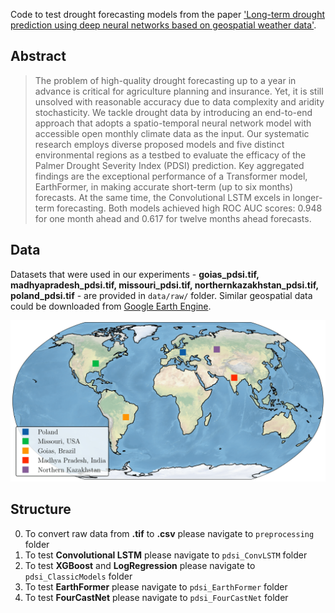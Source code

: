 Code to test drought forecasting models from the paper ['Long-term drought prediction using deep neural networks based on geospatial weather data'](https://arxiv.org/abs/2309.06212). 

<div class="alert alert-info">

## Abstract


> The problem of high-quality drought forecasting up to a year in advance is critical for agriculture planning and insurance. Yet, it is still unsolved with reasonable accuracy due to data complexity and aridity stochasticity. We tackle drought data by introducing an end-to-end approach that adopts a spatio-temporal neural network model with accessible open monthly climate data as the input.
Our systematic research employs diverse proposed models and five distinct environmental regions as a testbed to evaluate the efficacy of the Palmer Drought Severity Index (PDSI) prediction. Key aggregated findings are the exceptional performance of a Transformer model, EarthFormer, in making accurate short-term (up to six months) forecasts. At the same time, the Convolutional LSTM excels in longer-term forecasting. Both models achieved high ROC AUC scores: 0.948 for one month ahead and 0.617 for twelve months ahead forecasts.
</div>


<div class="alert alert-info">

## Data

Datasets that were used in our experiments - **goias_pdsi.tif, madhyapradesh_pdsi.tif, missouri_pdsi.tif, northernkazakhstan_pdsi.tif, poland_pdsi.tif** - are provided in `data/raw/` folder. 
Similar geospatial data could be downloaded from [Google Earth Engine](https://earthengine.google.com/).

![World Map](world_map.png)

</div>

<div class="alert alert-info">

## Structure

0. To convert raw data from **.tif** to **.csv** please navigate to `preprocessing` folder
1. To test **Convolutional LSTM** please navigate to `pdsi_ConvLSTM` folder
2. To test **XGBoost** and **LogRegression** please navigate to `pdsi_ClassicModels` folder
3. To test **EarthFormer** please navigate to `pdsi_EarthFormer` folder
4. To test **FourCastNet** please navigate to `pdsi_FourCastNet` folder

</div>


